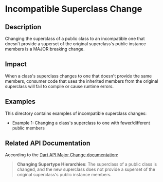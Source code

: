 # Incompatible Superclass Change

## Description
Changing the superclass of a public class to an incompatible one that doesn't provide a superset of the original superclass's public instance members is a MAJOR breaking change.

## Impact
When a class's superclass changes to one that doesn't provide the same members, consumer code that uses the inherited members from the original superclass will fail to compile or cause runtime errors.

## Examples
This directory contains examples of incompatible superclass changes:
- Example 1: Changing a class's superclass to one with fewer/different public members

## Related API Documentation
According to the [Dart API Major Change documentation](../../api_major_change.md):
> **Changing Supertype Hierarchies:** The superclass of a public class is changed, and the new superclass does not provide a superset of the original superclass's public instance members.
